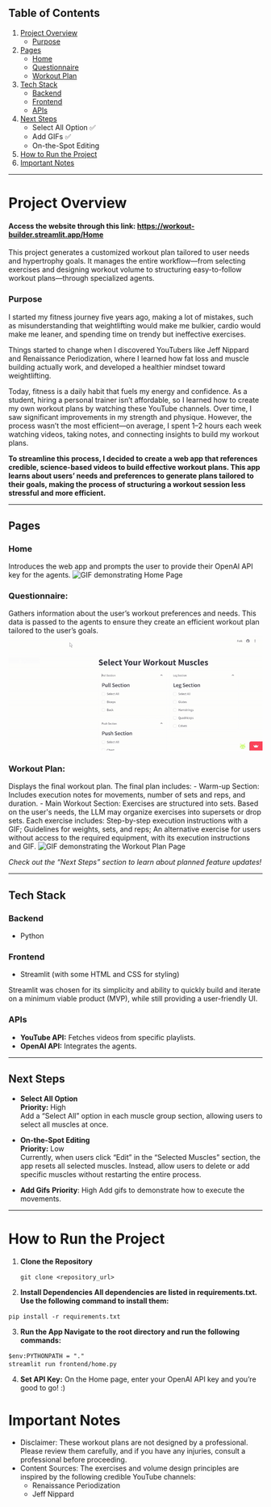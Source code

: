 ## Table of Contents

1. [Project Overview](#project-overview)
   - [Purpose](#purpose)
2. [Pages](#pages)
   - [Home](#home)
   - [Questionnaire](#questionnaire)
   - [Workout Plan](#workout-plan)
3. [Tech Stack](#tech-stack)
   - [Backend](#backend)
   - [Frontend](#frontend)
   - [APIs](#apis)
4. [Next Steps](#next-steps)
   - Select All Option ✅
   - Add GIFs ✅
   - On-the-Spot Editing
5. [How to Run the Project](#how-to-run-the-project)
6. [Important Notes](#important-notes)

---

# Project Overview

#### Access the website through this link: https://workout-builder.streamlit.app/Home
This project generates a customized workout plan tailored to user needs and hypertrophy goals. It manages the entire workflow—from selecting exercises and designing workout volume to structuring easy-to-follow workout plans—through specialized agents.

### Purpose

I started my fitness journey five years ago, making a lot of mistakes, such as misunderstanding that weightlifting would make me bulkier, cardio would make me leaner, and spending time on trendy but ineffective exercises.

Things started to change when I discovered YouTubers like Jeff Nippard and Renaissance Periodization, where I learned how fat loss and muscle building actually work, and developed a healthier mindset toward weightlifting.

Today, fitness is a daily habit that fuels my energy and confidence. As a student, hiring a personal trainer isn’t affordable, so I learned how to create my own workout plans by watching these YouTube channels. Over time, I saw significant improvements in my strength and physique. However, the process wasn’t the most efficient—on average, I spent 1–2 hours each week watching videos, taking notes, and connecting insights to build my workout plans.

**To streamline this process, I decided to create a web app that references credible, science-based videos to build effective workout plans. This app learns about users’ needs and preferences to generate plans tailored to their goals, making the process of structuring a workout session less stressful and more efficient.**

---

## Pages

### Home
   Introduces the web app and prompts the user to provide their OpenAI API key for the agents.
   ![GIF demonstrating Home Page](https://github.com/Tatiwuli/workout-builder/blob/main/workout-builder\workoutBuilder_demo_questionnaire.gif)

### Questionnaire:
   Gathers information about the user’s workout preferences and needs. This data is passed to the agents to ensure they create an efficient workout plan tailored to the user’s goals.
  ![GIF demonstrating Questionnaire Page](https://github.com/Tatiwuli/workout-builder/blob/main/workoutBuilder_demo_questionnaire.gif)

### Workout Plan:
   Displays the final workout plan.
   The final plan includes:
      - Warm-up Section: Includes execution notes for movements, number of sets and reps, and duration.
      - Main Workout Section: Exercises are structured into sets. Based on the user's needs, the LLM may organize exercises into supersets or drop sets. Each exercise includes: Step-by-step execution instructions with a GIF; Guidelines for weights, sets, and reps; An alternative exercise for users without access to the required equipment, with its  execution instructions and GIF.
     ![GIF demonstrating the Workout Plan Page](https://github.com/Tatiwuli/workout-builder/blob/main/workoutBuilder_demo_workoutPlan.gif)
     
*Check out the “Next Steps” section to learn about planned feature updates!*

---

## Tech Stack

### Backend
- Python

### Frontend
- Streamlit (with some HTML and CSS for styling)

Streamlit was chosen for its simplicity and ability to quickly build and iterate on a minimum viable product (MVP), while still providing a user-friendly UI.

### APIs
- **YouTube API:** Fetches videos from specific playlists.
- **OpenAI API:** Integrates the agents.

---

## Next Steps

- **Select All Option**  
  **Priority:** High  
  Add a “Select All” option in each muscle group section, allowing users to select all muscles at once.

- **On-the-Spot Editing**  
  **Priority:** Low  
  Currently, when users click “Edit” in the “Selected Muscles” section, the app resets all selected muscles. Instead, allow users to delete or add specific muscles without restarting the entire process.

- **Add Gifs**
  **Priority**: High
  Add gifs to demonstrate how to execute the movements. 
---

# How to Run the Project

1. **Clone the Repository**
   ```
   git clone <repository_url>
   ```
2. **Install Dependencies All dependencies are listed in requirements.txt. Use the following command to install them:**
```
pip install -r requirements.txt
```

3. **Run the App Navigate to the root directory and run the following commands:**
```
$env:PYTHONPATH = "."
streamlit run frontend/home.py
```
4. **Set API Key:**
On the Home page, enter your OpenAI API key and you’re good to go! :)

# Important Notes
- Disclaimer: These workout plans are not designed by a professional. Please review them carefully, and if you have any injuries, consult a professional before proceeding.
- Content Sources: The exercises and volume design principles are inspired by the following credible YouTube channels:
    - Renaissance Periodization
    - Jeff Nippard
